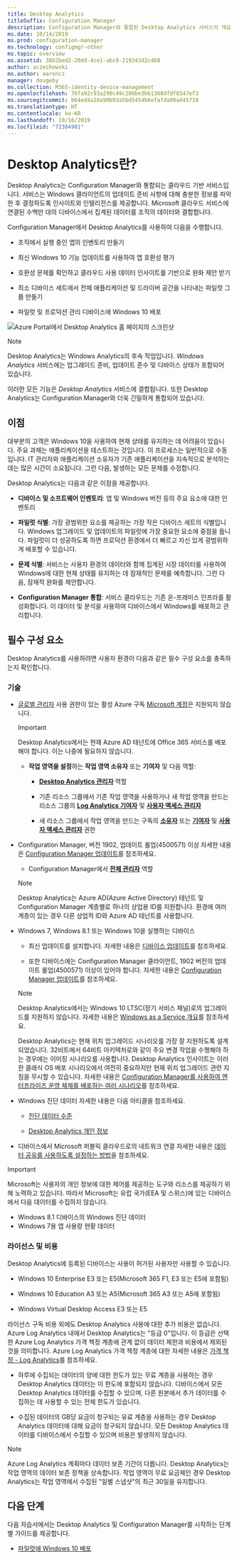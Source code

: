```yaml
---
title: Desktop Analytics
titleSuffix: Configuration Manager
description: Configuration Manager와 통합된 Desktop Analytics 서비스의 개요입니다.
ms.date: 10/14/2019
ms.prod: configuration-manager
ms.technology: configmgr-other
ms.topic: overview
ms.assetid: 38b2bed2-20dd-4ce1-abc0-219343d2c4b8
author: aczechowski
ms.author: aaroncz
manager: dougeby
ms.collection: M365-identity-device-management
ms.openlocfilehash: 76fa92c93a290c49c286be3bb1368dfdf8347ef3
ms.sourcegitcommit: b64ed4a10a90b93a5bd5454b6efafda90ad45718
ms.translationtype: HT
ms.contentlocale: ko-KR
ms.lasthandoff: 10/16/2019
ms.locfileid: "72384981"
---
```

# <a name="what-is-desktop-analytics"></a>Desktop Analytics란?

Desktop Analytics는 Configuration Manager와 통합되는 클라우드 기반 서비스입니다. 서비스는 Windows 클라이언트의 업데이트 준비 사항에 대해 충분한 정보를 파악한 후 결정하도록 인사이트와 인텔리전스를 제공합니다. Microsoft 클라우드 서비스에 연결된 수백만 대의 디바이스에서 집계된 데이터를 조직의 데이터와 결합합니다.

Configuration Manager에서 Desktop Analytics를 사용하여 다음을 수행합니다.  

- 조직에서 실행 중인 앱의 인벤토리 만들기  

- 최신 Windows 10 기능 업데이트를 사용하여 앱 호환성 평가  

- 호환성 문제를 확인하고 클라우드 사용 데이터 인사이트를 기반으로 완화 제안 받기  

- 최소 디바이스 세트에서 전체 애플리케이션 및 드라이버 공간을 나타내는 파일럿 그룹 만들기  

- 파일럿 및 프로덕션 관리 디바이스에 Windows 10 배포  

![Azure Portal에서 Desktop Analytics 홈 페이지의 스크린샷](media/portal-home.png)

> [!Note]  
> Desktop Analytics는 Windows Analytics의 후속 작업입니다. *Windows Analytics* 서비스에는 업그레이드 준비, 업데이트 준수 및 디바이스 상태가 포함되어 있습니다.
>
> 이러한 모든 기능은 *Desktop Analytics* 서비스에 결합됩니다. 또한 Desktop Analytics는 Configuration Manager와 더욱 긴밀하게 통합되어 있습니다.



## <a name="benefits"></a>이점

대부분의 고객은 Windows 10을 사용하여 현재 상태를 유지하는 데 어려움이 있습니다. 주요 과제는 애플리케이션을 테스트하는 것입니다. 이 프로세스는 일반적으로 수동입니다. IT 관리자와 애플리케이션 소유자가 기존 애플리케이션을 지속적으로 분석하는 데는 많은 시간이 소요됩니다. 그런 다음, 발생하는 모든 문제를 수정합니다.

Desktop Analytics는 다음과 같은 이점을 제공합니다.

- **디바이스 및 소프트웨어 인벤토리**: 앱 및 Windows 버전 등의 주요 요소에 대한 인벤토리  

- **파일럿 식별**: 가장 광범위한 요소를 제공하는 가장 작은 디바이스 세트의 식별입니다. Windows 업그레이드 및 업데이트의 파일럿에 가장 중요한 요소에 중점을 둡니다. 파일럿이 더 성공하도록 하면 프로덕션 환경에서 더 빠르고 자신 있게 광범위하게 배포할 수 있습니다.  

- **문제 식별**: 서비스는 사용자 환경의 데이터와 함께 집계된 시장 데이터를 사용하여 Windows에 대한 현재 상태를 유지하는 데 잠재적인 문제를 예측합니다. 그런 다음, 잠재적 완화를 제안합니다.  

- **Configuration Manager 통합**: 서비스 클라우드는 기존 온-프레미스 인프라를 활성화합니다. 이 데이터 및 분석을 사용하여 디바이스에서 Windows를 배포하고 관리합니다.  



## <a name="prerequisites"></a>필수 구성 요소

Desktop Analytics를 사용하려면 사용자 환경이 다음과 같은 필수 구성 요소를 충족하는지 확인합니다.


### <a name="technical"></a>기술

- [글로벌 관리자](/azure/active-directory/users-groups-roles/directory-assign-admin-roles#company-administrator-permissions) 사용 권한이 있는 활성 Azure 구독 [Microsoft 계정](https://docs.microsoft.com/windows/security/identity-protection/access-control/microsoft-accounts)은 지원되지 않습니다.  

    > [!Important]  
    > Desktop Analytics에서는 현재 Azure AD 테넌트에 Office 365 서비스를 배포해야 합니다. 이는 나중에 필요하지 않습니다.

    - **작업 영역을 설정**하는 **작업 영역 소유자** 또는 **기여자** 및 다음 역할:  

      - [**Desktop Analytics 관리자**](https://docs.microsoft.com/azure/active-directory/users-groups-roles/directory-assign-admin-roles) 역할

      - 기존 리소스 그룹에서 기존 작업 영역을 사용하거나 새 작업 영역을 만드는 리소스 그룹의 [**Log Analytics 기여자**](https://docs.microsoft.com/azure/role-based-access-control/built-in-roles#log-analytics-contributor) 및 [**사용자 액세스 관리자**](https://docs.microsoft.com/azure/role-based-access-control/built-in-roles#user-access-administrator)

      - 새 리소스 그룹에서 작업 영역을 만드는 구독의 [**소유자**](https://docs.microsoft.com/azure/role-based-access-control/built-in-roles#owner) 또는 [**기여자**](https://docs.microsoft.com/azure/role-based-access-control/built-in-roles#contributor) 및 [**사용자 액세스 관리자**](https://docs.microsoft.com/azure/role-based-access-control/built-in-roles#user-access-administrator) 권한  

- Configuration Manager, 버전 1902, 업데이트 롤업(4500571) 이상 자세한 내용은 [Configuration Manager 업데이트](/sccm/desktop-analytics/connect-configmgr#bkmk_hotfix)를 참조하세요.  

    - Configuration Manager에서 [**전체 관리자**](/sccm/core/understand/fundamentals-of-role-based-administration#bkmk_Planroles) 역할  

    > [!Note]  
    > Desktop Analytics는 Azure AD(Azure Active Directory) 테넌트 및 Configuration Manager 계층별로 하나의 상업용 ID를 지원합니다. 환경에 여러 계층이 있는 경우 다른 상업적 ID와 Azure AD 테넌트를 사용합니다.<!-- 4958160 -->

- Windows 7, Windows 8.1 또는 Windows 10을 실행하는 디바이스  

    - 최신 업데이트를 설치합니다. 자세한 내용은 [디바이스 업데이트](/sccm/desktop-analytics/enroll-devices#update-devices)를 참조하세요.  

    - 또한 디바이스에는 Configuration Manager 클라이언트, 1902 버전의 업데이트 롤업(4500571) 이상이 있어야 합니다. 자세한 내용은 [Configuration Manager 업데이트](/sccm/desktop-analytics/connect-configmgr#bkmk_hotfix)를 참조하세요.  

    > [!Note]  
    > Desktop Analytics에서는 Windows 10 LTSC(장기 서비스 채널)로의 업그레이드를 지원하지 않습니다. 자세한 내용은 [Windows as a Service 개요](https://docs.microsoft.com/windows/deployment/update/waas-overview#long-term-servicing-channel)를 참조하세요.
    >
    > Desktop Analytics는 현재 위치 업그레이드 시나리오를 가장 잘 지원하도록 설계되었습니다. 32비트에서 64비트 아키텍처로와 같이 주요 변경 작업을 수행해야 하는 경우에는 이미징 시나리오를 사용합니다. Desktop Analytics 인사이트는 이러한 클래식 OS 배포 시나리오에서 여전히 중요하지만 현재 위치 업그레이드 관련 지침을 무시할 수 있습니다. 자세한 내용은 [Configuration Manager를 사용하여 엔터프라이즈 운영 체제를 배포하는 여러 시나리오](/sccm/osd/deploy-use/scenarios-to-deploy-enterprise-operating-systems)를 참조하세요.

- Windows 진단 데이터 자세한 내용은 다음 아티클을 참조하세요.  

    - [진단 데이터 수준](/sccm/desktop-analytics/enable-data-sharing#diagnostic-data-levels)  

    - [Desktop Analytics 개인 정보](/sccm/desktop-analytics/privacy)  

- 디바이스에서 Microsoft 퍼블릭 클라우드로의 네트워크 연결 자세한 내용은 [데이터 공유를 사용하도록 설정하는 방법](/sccm/desktop-analytics/enable-data-sharing)을 참조하세요.  

> [!Important]   
> Microsoft는 사용자의 개인 정보에 대한 제어를 제공하는 도구와 리소스를 제공하기 위해 노력하고 있습니다. 따라서 Microsoft는 유럽 국가(EEA 및 스위스)에 있는 디바이스에서 다음 데이터를 수집하지 않습니다.
>
> - Windows 8.1 디바이스의 Windows 진단 데이터
> - Windows 7용 앱 사용량 현황 데이터

### <a name="licensing-and-costs"></a>라이선스 및 비용

Desktop Analytics에 등록된 디바이스는 사용이 허가된 사용자만 사용할 수 있습니다.

- Windows 10 Enterprise E3 또는 E5(Microsoft 365 F1, E3 또는 E5에 포함됨)

- Windows 10 Education A3 또는 A5(Microsoft 365 A3 또는 A5에 포함됨)

- Windows Virtual Desktop Access E3 또는 E5  

라이선스 구독 비용 외에도 Desktop Analytics 사용에 대한 추가 비용은 없습니다. Azure Log Analytics 내에서 Desktop Analytics는 "등급 0"입니다. 이 등급은 선택한 Azure Log Analytics 가격 책정 계층에 관계 없이 데이터 제한과 비용에서 제외된 것을 의미합니다. Azure Log Analytics 가격 책정 계층에 대한 자세한 내용은 [가격 책정 - Log Analytics](https://azure.microsoft.com/pricing/details/monitor/)를 참조하세요.

- 하루에 수집되는 데이터의 양에 대한 한도가 있는 무료 계층을 사용하는 경우 Desktop Analytics 데이터는 이 한도에 포함되지 않습니다. 디바이스에서 모든 Desktop Analytics 데이터를 수집할 수 있으며, 다른 원본에서 추가 데이터를 수집하는 데 사용할 수 있는 전체 한도가 있습니다.

- 수집된 데이터의 GB당 요금이 청구되는 유료 계층을 사용하는 경우 Desktop Analytics 데이터에 대해 요금이 청구되지 않습니다. 모든 Desktop Analytics 데이터를 디바이스에서 수집할 수 있으며 비용은 발생하지 않습니다.

> [!Note]  
> Azure Log Analytics 계획마다 데이터 보존 기간이 다릅니다. Desktop Analytics는 작업 영역의 데이터 보존 정책을 상속합니다. 작업 영역이 무료 요금제인 경우 Desktop Analytics는 작업 영역에서 수집된 "일별 스냅샷"의 최근 30일을 유지합니다.


## <a name="next-steps"></a>다음 단계

다음 자습서에서는 Desktop Analytics 및 Configuration Manager를 시작하는 단계별 가이드를 제공합니다.  

- [파일럿에 Windows 10 배포](/sccm/desktop-analytics/tutorial-windows10)  
